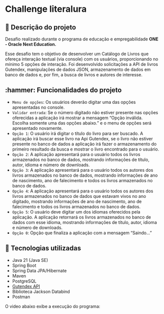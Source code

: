 <h1>Challenge literalura</h1>

<h2> 📌 Descrição do projeto</h2>

<p>Desafio realizado durante o programa de educação e empregabilidade <b>ONE - Oracle Next Education.</b> </p>

<p>
  Esse desafio tem o objetivo de desenvolver um Catálogo de Livros que ofereça interação textual (via console) com os usuários, proporcionando no mínimo 5 opções de interação. 
  Foi desenvolvido solicitações a API de livros Gutendex, manipulações de dados JSON, armazenamento de dados em banco de dados e, por fim, a busca de livros e autores de interesse.
</p>

<h2>:hammer: Funcionalidades do projeto </h2>

- `Menu de opções`: Os usuários deverão digitar uma das opções apresentadas no console. 
- `Validar entrada`: Se o número digitado não estiver presente nas opções oferecidas a aplicação irá mostrar a mensagem “Opção inválida. Escolha somente uma das opções abaixo.” e o menu de opções será apresentado novamente.
- `Opção 1`: O usuário irá digitar o título do livro para ser buscado. A aplicação irá buscar esse livro na Api Gutendex, se o livro não estiver presente no banco de dados a aplicação irá fazer o armazenamento do primeiro resultado da busca e mostrar o livro encontrado para o usuário.
- `Opção 2`: A aplicação apresentará para o usuário todos os livros armazenados no banco de dados, mostrando informações de título, autor, idioma e número de downloads.
- `Opção 3`: A aplicação apresentará para o usuário todos os autores dos livros armazenados no banco de dados, mostrando informações de ano de nascimento, ano de falecimento e todos os livros armazenados no banco de dados.
- `Opção 4`: A aplicação apresentará para o usuário todos os autores dos livros armazenados no banco de dados que estavam vivos no ano digitado, mostrando informações de ano de nascimento, ano de falecimento e todos os livros armazenados no banco de dados.
- `Opção 5`: O usuário deve digitar um dos idiomas oferecidos pela aplicação. A aplicação retornará os livros armazenados no banco de dados com esse idioma, mostrando informações de título, autor, idioma e número de downloads.
- `Opção 0`: Opção que finaliza a aplicação com a mensagem “Saindo...” 

<h2> 🧠 Tecnologias utilizadas </h2>

- Java 21 (Java SE)
- Spring Boot
- Spring Data JPA/Hibernate
- Maven
- PostgreSQL
- [Gutendex API](https://gutendex.com/)
- Biblioteca Jackson Databind
- Postman

O video abaixo exibe a execução do programa:
